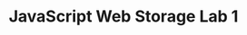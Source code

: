 ---
title:				"JavaScript Web Storage Lab 1"
url: 			
name: 				"JS Web Storage Lab 1"
description: 		"In this exercise you will be required to create an object many times. Each instance of the object will be stored locally initially and then stored by the web session. The object will be converted to JSON format, before adding it to storage. Once the objects are stored, then they will need to be accessed. This will involve using the JSON object to convert the JSON formatted stored value to a JavaScript object. At this point, the object property for each instance can be checked to verify the expected objects were held in storage."
short-description: 	"Create and store objects in Web Storage"
resource-link:		"/assets/courses/c50141/javascript-web-storage-lab-1"
resource-hash:		"javascript-web-storage-lab-1"
img-src-dir:		/img/50141/
---